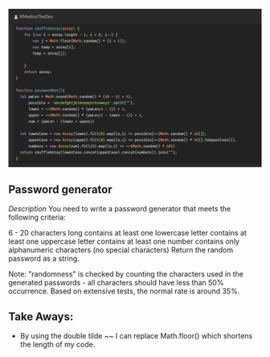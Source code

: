 ![.:.Password Generator!..:.](genRandomPw.png)


## Password generator

*Description*
You need to write a password generator that meets the following criteria:

6 - 20 characters long
contains at least one lowercase letter
contains at least one uppercase letter
contains at least one number
contains only alphanumeric characters (no special characters)
Return the random password as a string.

Note: "randomness" is checked by counting the characters used in the generated passwords - all characters should have less than 50% occurrence. Based on extensive tests, the normal rate is around 35%.

## Take Aways:
- By using the double tilde ~~ I can replace Math.floor() which shortens the length of my code.
